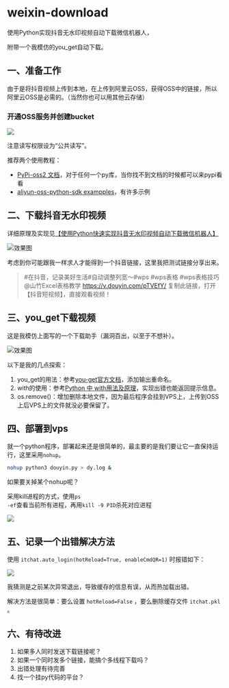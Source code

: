 # weixin-download
使用Python实现抖音无水印视频自动下载微信机器人，

附带一个我模仿的you_get自动下载。

## 一、准备工作

由于是将抖音视频上传到本地，在上传到阿里云OSS，获得OSS中的链接，所以阿里云OSS是必需的。（当然你也可以用其他云存储）
### 开通OSS服务并创建bucket

![](https://cdn.jsdelivr.net/gh/growvv/img/images/20200212112038.png)

注意读写权限设为“公共读写”。

推荐两个使用教程：
- [PyPi-oss2 文档](https://pypi.org/project/oss2/2.3.2/)，对于任何一个py库，当你找不到文档的时候都可以来pypi看看
- [aliyun-oss-python-sdk exampples](https://github.com/aliyun/aliyun-oss-python-sdk/blob/master/examples/object_basic.py)，有许多示例

## 二、下载抖音无水印视频

详细原理及实现见[【使用Python快速实现抖音无水印视频自动下载微信机器人】](https://www.92ez.com/?action=show&id=23506)

![效果图](https://cdn.jsdelivr.net/gh/growvv/img/images/20200212112727.png)

考虑到你可能跟我一样求人才能得到一个抖音链接，这里我把测试链接分享出来。

>#在抖音，记录美好生活#自动调整列宽～#wps #wps表格 #wps表格技巧 @山竹Excel表格教学 https://v.douyin.com/pTVEfY/ 复制此链接，打开【抖音短视频】，直接观看视频！

## 三、you_get下载视频

这是我模仿上面写的一个下载助手（漏洞百出，以至于不想补）。

![效果图](https://cdn.jsdelivr.net/gh/growvv/img/images/20200212113250.png)

以下是我的几点探索：
1. you_get的用法：参考[you-get官方文档](https://github.com/soimort/you-get)，添加输出重命名。
2. with的使用：参考[Python 中 with用法及原理](https://blog.csdn.net/u012609509/article/details/72911564)，实现出错也能返回提示信息。
3. os.remove()：增加删除本地文件，因为最后程序会挂到VPS上，上传到OSS上后VPS上的文件就没必要保留了。

## 四、部署到vps
就一个python程序，部署起来还是很简单的，最主要的是我们要让它一直保持运行，这里采用<code>nohup</code>。

```bash
nohup python3 douyin.py > dy.log &
```

如果要关掉某个nohup呢？

采用kill进程的方式，使用<code>ps -ef</code>查看当前所有进程，再用<code>kill -9 PID</code>杀死对应进程

![](https://cdn.jsdelivr.net/gh/growvv/img/images/20200212125650.png)

## 五、记录一个出错解决方法

使用 <code>itchat.auto_login(hotReload=True, enableCmdQR=1)</code> 时报错如下：

![](https://cdn.jsdelivr.net/gh/growvv/img/images/20200213144827.png)

我猜测是之前某次异常退出，导致缓存的信息有误，从而热加载出错。

解决方法是很简单：要么设置 <code>hotReload=False</code> ，要么删除缓存文件 <code>itchat.pkl</code> 。

## 六、有待改进
1. 如果多人同时发送下载链接呢？
2. 如果一个同时发多个链接，能搞个多线程下载吗？
3. 出错处理有待完善
4. 找一个挂py代码的平台？
